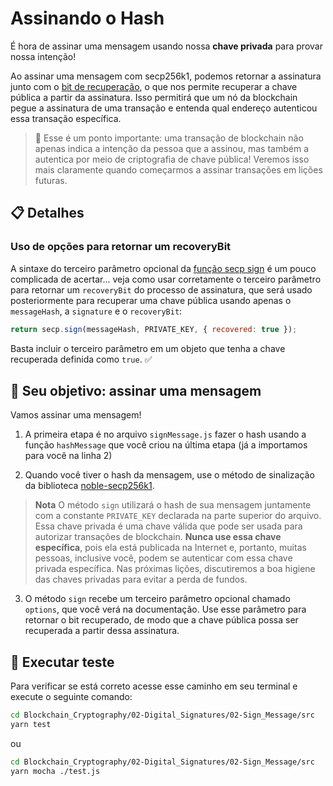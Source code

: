 # Assinando o Hash

É hora de assinar uma mensagem usando nossa **chave privada** para provar nossa intenção!

Ao assinar uma mensagem com secp256k1, podemos retornar a assinatura junto com o [bit de recuperação](https://cryptobook.nakov.com/digital-signatures/ecdsa-sign-verify-messages#ecdsa-public-key-recovery-from-signature), o que nos permite recuperar a chave pública a partir da assinatura. Isso permitirá que um nó da blockchain pegue a assinatura de uma transação e entenda qual endereço autenticou essa transação específica.

> 💭 Esse é um ponto importante: uma transação de blockchain não apenas indica a intenção da pessoa que a assinou, mas também a autentica por meio de criptografia de chave pública! Veremos isso mais claramente quando começarmos a assinar transações em lições futuras.

## 📋 Detalhes

### Uso de opções para retornar um recoveryBit

A sintaxe do terceiro parâmetro opcional da [função secp sign](https://github.com/paulmillr/noble-secp256k1/tree/1.7.1#signmsghash-privatekey) é um pouco complicada de acertar... veja como usar corretamente o terceiro parâmetro para retornar um `recoveryBit` do processo de assinatura, que será usado posteriormente para recuperar uma chave pública usando apenas o `messageHash`, a `signature` e o `recoveryBit`:

```js
return secp.sign(messageHash, PRIVATE_KEY, { recovered: true });
```
Basta incluir o terceiro parâmetro em um objeto que tenha a chave recuperada definida como `true`. ✅

## 🏁 Seu objetivo: assinar uma mensagem

Vamos assinar uma mensagem! 

1. A primeira etapa é no arquivo `signMessage.js` fazer o hash usando a função `hashMessage` que você criou na última etapa (já a importamos para você na linha 2)

2. Quando você tiver o hash da mensagem, use o método de sinalização da biblioteca [noble-secp256k1](https://github.com/paulmillr/noble-secp256k1/tree/1.7.1#signmsghash-privatekey).

> **Nota**
> O método `sign` utilizará o hash de sua mensagem juntamente com a constante `PRIVATE_KEY` declarada na parte superior do arquivo. Essa chave privada é uma chave válida que pode ser usada para autorizar transações de blockchain. **Nunca use essa chave específica**, pois ela está publicada na Internet e, portanto, muitas pessoas, inclusive você, podem se autenticar com essa chave privada específica. Nas próximas lições, discutiremos a boa higiene das chaves privadas para evitar a perda de fundos.

3. O método `sign` recebe um terceiro parâmetro opcional chamado `options`, que você verá na documentação. Use esse parâmetro para retornar o bit recuperado, de modo que a chave pública possa ser recuperada a partir dessa assinatura.

## 🧪 Executar teste

Para verificar se está correto acesse esse caminho em seu terminal e execute o seguinte comando:

```bash
cd Blockchain_Cryptography/02-Digital_Signatures/02-Sign_Message/src
yarn test
```

ou 

```bash
cd Blockchain_Cryptography/02-Digital_Signatures/02-Sign_Message/src
yarn mocha ./test.js
```